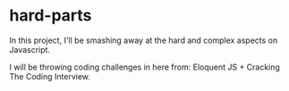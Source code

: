 # hard-parts

In this project, I'll be smashing away at the hard and complex aspects on Javascript.

I will be throwing coding challenges in here from: Eloquent JS + Cracking The Coding Interview.

